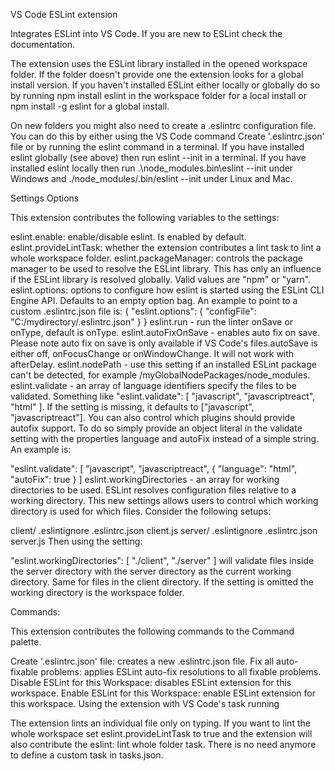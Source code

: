 VS Code ESLint extension

Integrates ESLint into VS Code. If you are new to ESLint check the documentation.

The extension uses the ESLint library installed in the opened workspace folder. If the folder doesn't provide one the extension looks for a global install version. If you haven't installed ESLint either locally or globally do so by running npm install eslint in the workspace folder for a local install or npm install -g eslint for a global install.

On new folders you might also need to create a .eslintrc configuration file. You can do this by either using the VS Code command Create '.eslintrc.json' file or by running the eslint command in a terminal. If you have installed eslint globally (see above) then run eslint --init in a terminal. If you have installed eslint locally then run .\node_modules\.bin\eslint --init under Windows and ./node_modules/.bin/eslint --init under Linux and Mac.

Settings Options

This extension contributes the following variables to the settings:

eslint.enable: enable/disable eslint. Is enabled by default.
eslint.provideLintTask: whether the extension contributes a lint task to lint a whole workspace folder.
eslint.packageManager: controls the package manager to be used to resolve the ESLint library. This has only an influence if the ESLint library is resolved globally. Valid values are "npm" or "yarn".
eslint.options: options to configure how eslint is started using the ESLint CLI Engine API. Defaults to an empty option bag. An example to point to a custom .eslintrc.json file is:
{
  "eslint.options": { "configFile": "C:/mydirectory/.eslintrc.json" }
}
eslint.run - run the linter onSave or onType, default is onType.
eslint.autoFixOnSave - enables auto fix on save. Please note auto fix on save is only available if VS Code's files.autoSave is either off, onFocusChange or onWindowChange. It will not work with afterDelay.
eslint.nodePath - use this setting if an installed ESLint package can't be detected, for example /myGlobalNodePackages/node_modules.
eslint.validate - an array of language identifiers specify the files to be validated. Something like "eslint.validate": [ "javascript", "javascriptreact", "html" ]. If the setting is missing, it defaults to ["javascript", "javascriptreact"]. You can also control which plugins should provide autofix support. To do so simply provide an object literal in the validate setting with the properties language and autoFix instead of a simple string. An example is:

"eslint.validate": [ "javascript", "javascriptreact", { "language": "html", "autoFix": true } ]
eslint.workingDirectories - an array for working directories to be used. ESLint resolves configuration files relative to a working directory. This new settings allows users to control which working directory is used for which files. Consider the following setups:

client/
.eslintignore
.eslintrc.json
client.js
server/
.eslintignore
.eslintrc.json
server.js
Then using the setting:

"eslint.workingDirectories": [
  "./client", "./server"
]
will validate files inside the server directory with the server directory as the current working directory. Same for files in the client directory. If the setting is omitted the working directory is the workspace folder.

Commands:

This extension contributes the following commands to the Command palette.

Create '.eslintrc.json' file: creates a new .eslintrc.json file.
Fix all auto-fixable problems: applies ESLint auto-fix resolutions to all fixable problems.
Disable ESLint for this Workspace: disables ESLint extension for this workspace.
Enable ESLint for this Workspace: enable ESLint extension for this workspace.
Using the extension with VS Code's task running

The extension lints an individual file only on typing. If you want to lint the whole workspace set eslint.provideLintTask to true and the extension will also contribute the eslint: lint whole folder task. There is no need anymore to define a custom task in tasks.json.
